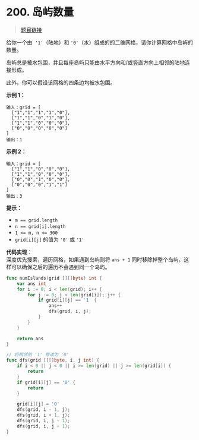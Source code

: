 <!-- markdownlint-disable -->
<!-- customize-tags:深度优先搜索,广度优先搜索,并查集,数组,矩阵 -->

# 200. 岛屿数量

> [题目链接](https://leetcode.cn/problems/number-of-islands/)

给你一个由  `'1'`（陆地）和 `'0'`（水）组成的的二维网格，请你计算网格中岛屿的数量。

岛屿总是被水包围，并且每座岛屿只能由水平方向和/或竖直方向上相邻的陆地连接形成。

此外，你可以假设该网格的四条边均被水包围。

**示例 1：**

```
输入：grid = [
  ["1","1","1","1","0"],
  ["1","1","0","1","0"],
  ["1","1","0","0","0"],
  ["0","0","0","0","0"]
]
输出：1
```

**示例 2：**

```
输入：grid = [
  ["1","1","0","0","0"],
  ["1","1","0","0","0"],
  ["0","0","1","0","0"],
  ["0","0","0","1","1"]
]
输出：3
```

**提示：**

- `m == grid.length`
- `n == grid[i].length`
- `1 <= m, n <= 300`
- `grid[i][j]` 的值为 `'0'` 或 `'1'`

<!-- markdownlint-restore -->
<!--------------------------------->
<!-- generate by new_leetcode.go -->

**代码实现**：  
深度优先搜索，遍历网格，如果遇到岛屿则将 `ans + 1` 同时移除掉整个岛屿，这样可以确保之后的遍历不会遇到同一个岛屿。

```go
func numIslands(grid [][]byte) int {
    var ans int
    for i := 0; i < len(grid); i++ {
        for j := 0; j < len(grid[i]); j++ {
            if grid[i][j] == '1' {
                ans++
                dfs(grid, i, j);
            }
        }
    }

    return ans
}

// 将相邻的 '1' 修改为 '0'
func dfs(grid [][]byte, i, j int) {
    if i < 0 || j < 0 || i >= len(grid) || j >= len(grid[i]) {
        return
    }
    if grid[i][j] == '0' {
        return
    }

    grid[i][j] = '0'
    dfs(grid, i - 1, j);
    dfs(grid, i + 1, j);
    dfs(grid, i, j - 1);
    dfs(grid, i, j + 1);
}
```
